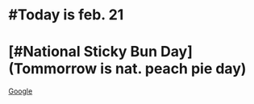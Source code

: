# #Today is feb. 21
# [#National Sticky Bun Day](Tommorrow is nat. peach pie day)

[Google](https://google.com) 



